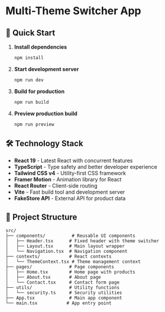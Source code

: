 # Multi-Theme Switcher App


## 🚀 Quick Start

1. **Install dependencies**
   ```bash
   npm install
   ```

2. **Start development server**
   ```bash
   npm run dev
   ```

3. **Build for production**
   ```bash
   npm run build
   ```

4. **Preview production build**
   ```bash
   npm run preview
   ```


## 🛠 Technology Stack

- **React 19** - Latest React with concurrent features
- **TypeScript** - Type safety and better developer experience
- **Tailwind CSS v4** - Utility-first CSS framework
- **Framer Motion** - Animation library for React
- **React Router** - Client-side routing
- **Vite** - Fast build tool and development server
- **FakeStore API** - External API for product data

## 📁 Project Structure

```
src/
├── components/          # Reusable UI components
│   ├── Header.tsx      # Fixed header with theme switcher
│   ├── Layout.tsx      # Main layout wrapper
│   └── Navigation.tsx  # Navigation component
├── contexts/           # React contexts
│   └── ThemeContext.tsx # Theme management context
├── pages/              # Page components
│   ├── Home.tsx        # Home page with products
│   ├── About.tsx       # About page
│   └── Contact.tsx     # Contact form page
├── utils/              # Utility functions
│   └── security.ts     # Security utilities
├── App.tsx             # Main app component
└── main.tsx           # App entry point
```
